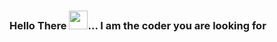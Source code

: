 ###             Hello There <img src="https://github.com/tanmaysharma015/tanmaysharma015/blob/main/assets/wave.gif" width="30px">... I am the coder you are looking for 


<!--
**tanmaysharma015/tanmaysharma015** is a ✨ _special_ ✨ repository because its `README.md` (this file) appears on your GitHub profile.

Here are some ideas to get you started:

- 🔭 I’m currently working on ...
- 🌱 I’m currently learning ...
- 👯 I’m looking to collaborate on ...
- 🤔 I’m looking for help with ...
- 💬 Ask me about ...
- 📫 How to reach me: ...
- 😄 Pronouns: ...
- ⚡ Fun fact: ...
-->
